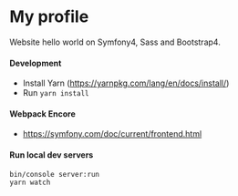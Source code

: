 # My profile

Website hello world on Symfony4, Sass and Bootstrap4.


#### Development
* Install Yarn (https://yarnpkg.com/lang/en/docs/install/)
* Run `yarn install`

#### Webpack Encore
* https://symfony.com/doc/current/frontend.html

#### Run local dev servers
```
bin/console server:run
yarn watch
```
